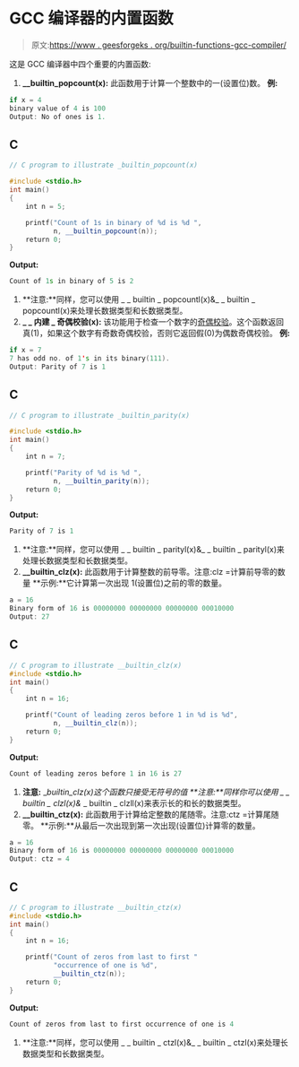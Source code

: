 # GCC 编译器的内置函数

> 原文:[https://www . geesforgeks . org/builtin-functions-gcc-compiler/](https://www.geeksforgeeks.org/builtin-functions-gcc-compiler/)

这是 GCC 编译器中四个重要的内置函数:

1.  **__builtin_popcount(x):** 此函数用于计算一个整数中的一(设置位)数。
    **例:**

```cpp
if x = 4
binary value of 4 is 100
Output: No of ones is 1.
```

## C

```cpp
// C program to illustrate _builtin_popcount(x)

#include <stdio.h>
int main()
{
    int n = 5;

    printf("Count of 1s in binary of %d is %d ",
           n, __builtin_popcount(n));
    return 0;
}
```

**Output:** 

```cpp
Count of 1s in binary of 5 is 2
```

1.  **注意:**同样，您可以使用 _ _ builtin _ popcountl(x)&_ _ builtin _ popcountl(x)来处理长数据类型和长数据类型。
2.  **_ _ 内建 _ 奇偶校验(x):** 该功能用于检查一个数字的[奇偶校验](https://www.geeksforgeeks.org/program-to-find-parity/)。这个函数返回真(1)，如果这个数字有奇数奇偶校验，否则它返回假(0)为偶数奇偶校验。
    **例:**

```cpp
if x = 7
7 has odd no. of 1's in its binary(111).
Output: Parity of 7 is 1 
```

## C

```cpp
// C program to illustrate _builtin_parity(x)

#include <stdio.h>
int main()
{
    int n = 7;

    printf("Parity of %d is %d ",
           n, __builtin_parity(n));
    return 0;
}
```

**Output:** 

```cpp
Parity of 7 is 1
```

1.  **注意:**同样，您可以使用 _ _ builtin _ parityl(x)&_ _ builtin _ parityl(x)来处理长数据类型和长数据类型。
2.  **__builtin_clz(x):** 此函数用于计算整数的前导零。注意:clz =计算前导零的数量
    **示例:**它计算第一次出现 1(设置位)之前的零的数量。

```cpp
a = 16
Binary form of 16 is 00000000 00000000 00000000 00010000
Output: 27
```

## C

```cpp
// C program to illustrate __builtin_clz(x)
#include <stdio.h>
int main()
{
    int n = 16;

    printf("Count of leading zeros before 1 in %d is %d",
           n, __builtin_clz(n));
    return 0;
}
```

**Output:** 

```cpp
Count of leading zeros before 1 in 16 is 27
```

1.  **注意:** __builtin_clz(x)这个函数只接受无符号的值
    **注意:**同样你可以使用 _ _ builtin _ clzl(x)&_ _ builtin _ clzll(x)来表示长的和长的数据类型。
2.  **__builtin_ctz(x):** 此函数用于计算给定整数的尾随零。注意:ctz =计算尾随零。
    **示例:**从最后一次出现到第一次出现(设置位)计算零的数量。

```cpp
a = 16
Binary form of 16 is 00000000 00000000 00000000 00010000
Output: ctz = 4
```

## C

```cpp
// C program to illustrate __builtin_ctz(x)
#include <stdio.h>
int main()
{
    int n = 16;

    printf("Count of zeros from last to first "
           "occurrence of one is %d",
           __builtin_ctz(n));
    return 0;
}
```

**Output:** 

```cpp
Count of zeros from last to first occurrence of one is 4
```

1.  **注意:**同样，您可以使用 _ _ builtin _ ctzl(x)&_ _ builtin _ ctzl(x)来处理长数据类型和长数据类型。